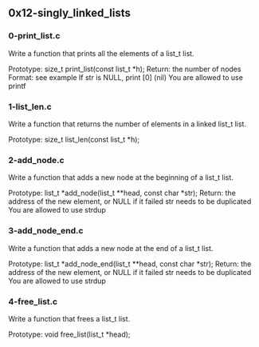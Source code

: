 ## 0x12-singly_linked_lists

### 0-print_list.c
Write a function that prints all the elements of a list_t list.

Prototype: size_t print_list(const list_t *h);
Return: the number of nodes
Format: see example
If str is NULL, print [0] (nil)
You are allowed to use printf

### 1-list_len.c
Write a function that returns the number of elements in a linked list_t list.

Prototype: size_t list_len(const list_t *h);

### 2-add_node.c
Write a function that adds a new node at the beginning of a list_t list.

Prototype: list_t *add_node(list_t **head, const char *str);
Return: the address of the new element, or NULL if it failed
str needs to be duplicated
You are allowed to use strdup

### 3-add_node_end.c
Write a function that adds a new node at the end of a list_t list.

Prototype: list_t *add_node_end(list_t **head, const char *str);
Return: the address of the new element, or NULL if it failed
str needs to be duplicated
You are allowed to use strdup

### 4-free_list.c
Write a function that frees a list_t list.

Prototype: void free_list(list_t *head);
